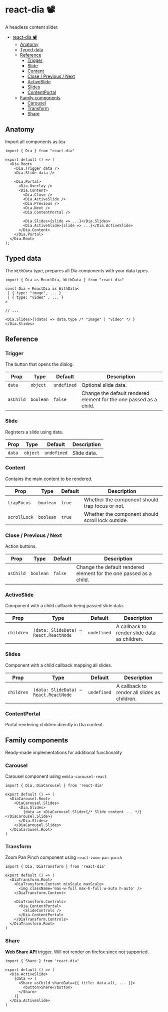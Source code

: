 # react-dia 📽️

A headless content slider.

- [react-dia 📽️](#react-dia-)
  - [Anatomy](#anatomy)
  - [Typed data](#typed-data)
  - [Reference](#reference)
    - [Trigger](#trigger)
    - [Slide](#slide)
    - [Content](#content)
    - [Close / Previous / Next](#close-previous-next)
    - [ActiveSlide](#activeslide)
    - [Slides](#slides)
    - [ContentPortal](#contentportal)
  - [Family components](#family-components)
    - [Carousel](#carousel)
    - [Transform](#transform)
    - [Share](#share)

## Anatomy

Import all components as `Dia`

```tsx
import { Dia } from "react-dia"

export default () => (
  <Dia.Root>
    <Dia.Trigger data />
    <Dia.Slide data />

    <Dia.Portal>
      <Dia.Overlay />
      <Dia.Content>
        <Dia.Close />
        <Dia.ActiveSlide />
        <Dia.Previous />
        <Dia.Next />
        <Dia.ContentPortal />

        <Dia.Slides>{slide => ...}</Dia.Slides>
        <Dia.ActiveSlide>{slide => ...}</Dia.ActiveSlide>
      </Dia.Content>
    </Dia.Portal>
  </Dia.Root>
);
```

## Typed data

The `WithData` type, prepares all Dia components with your data types.

```tsx
import { Dia as ReactDia, WithData } from "react-dia"

const Dia = ReactDia as WithData<
 | { type: "image", ... }
 | { type: "video" , ... }
>

// ...

<Dia.Slides>{(data) => data.type /* "image" | "video" */ }</Dia.Slides>
```

## Reference

### Trigger

The button that opens the dialog.

| **Prop**  | **Type**  | **Default** | **Description**                                                    |
| --------- | --------- | ----------- | ------------------------------------------------------------------ |
| `data`    | `object`  | `undefined` | Optional slide data.                                               |
| `asChild` | `boolean` | `false`     | Change the default rendered element for the one passed as a child. |

### Slide

Registers a slide using data.

| **Prop** | **Type** | **Default** | **Description** |
| -------- | -------- | ----------- | --------------- |
| `data`   | `object` | `undefined` | Slide data.     |

### Content

Contains the main content to be rendered.

| **Prop**     | **Type**  | **Default** | **Description**                                   |
| ------------ | --------- | ----------- | ------------------------------------------------- |
| `trapFocus`  | `boolean` | `true`      | Whether the component should trap focus or not.   |
| `scrollLock` | `boolean` | `true`      | Whether the component should scroll lock outside. |

### Close / Previous / Next

Action buttons.

| **Prop**  | **Type**  | **Default** | **Description**                                                    |
| --------- | --------- | ----------- | ------------------------------------------------------------------ |
| `asChild` | `boolean` | `false`     | Change the default rendered element for the one passed as a child. |

### ActiveSlide

Component with a child callback being passed slide data.

| **Prop**   | **Type**                              | **Default** | **Description**                              |
| ---------- | ------------------------------------- | ----------- | -------------------------------------------- |
| `children` | `(data: SlideData) ⇒ React.ReactNode` | `undefined` | A callback to render slide data as children. |

### Slides

Component with a child callback mapping all slides.

| **Prop**   | **Type**                              | **Default** | **Description**                              |
| ---------- | ------------------------------------- | ----------- | -------------------------------------------- |
| `children` | `(data: SlideData) ⇒ React.ReactNode` | `undefined` | A callback to render all slides as children. |

### ContentPortal

Portal rendering children directly in Dia content.

## Family components

Ready-made implementations for additional functionality

### Carousel

Carousel component using `embla-carousel-react`

```tsx
import { Dia, DiaCarousel } from 'react-dia'

export default () => (
  <DiaCarousel.Root>
    <DiaCarousel.Slides>
      <Dia.Slides>
        {data => <DiaCarousel.Slide>{/* Slide content ... */}</DiaCarousel.Slide>}
      </Dia.Slides>
    </DiaCarousel.Slides>
  </DiaCarousel.Root>
)
```

### Transform

Zoom Pan Pinch component using `react-zoom-pan-pinch`

```tsx
import { Dia, DiaTransform } from 'react-dia'

export default () => (
  <DiaTransform.Root>
    <DiaTransform.Content minScale maxScale>
      <img className='max-w-full max-h-full w-auto h-auto' />
    </DiaTransform.Content>

    <DiaTransform.Controls>
      <Dia.ContentPortal>
        <SlideControls />
      </Dia.ContentPortal>
    </DiaTransform.Controls>
  </DiaTransform.Root>
)
```

### Share

[**Web Share API**](https://developer.mozilla.org/en-US/docs/Web/API/Web_Share_API) trigger. Will not render on firefox since not supported.

```tsx
import { Share } from "react-dia"

export default () => (
  <Dia.ActiveSlide>
    {data => (
      <Share asChild shareData={{ title: data.alt, ... }}>
        <button>Share</button>
      </Share>
    )}
  </Dia.ActiveSlide>
)
```
